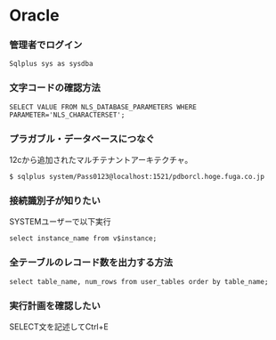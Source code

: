 # Oracle

### 管理者でログイン
```
Sqlplus sys as sysdba
```

### 文字コードの確認方法
```
SELECT VALUE FROM NLS_DATABASE_PARAMETERS WHERE PARAMETER='NLS_CHARACTERSET';
```

### プラガブル・データベースにつなぐ
12cから追加されたマルチテナントアーキテクチャ。
```
$ sqlplus system/Pass0123@localhost:1521/pdborcl.hoge.fuga.co.jp
```

### 接続識別子が知りたい

SYSTEMユーザーで以下実行
```
select instance_name from v$instance;
```

### 全テーブルのレコード数を出力する方法
```
select table_name, num_rows from user_tables order by table_name;
```

### 実行計画を確認したい
SELECT文を記述してCtrl+E

